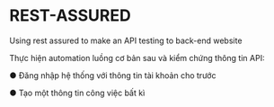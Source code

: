 # REST-ASSURED
Using rest assured to make an API testing to back-end website

Thực hiện automation luồng cơ bản sau và kiểm chứng thông tin API:

●	Đăng nhập hệ thống với thông tin tài khoản cho trước

●	Tạo một thông tin công việc bất kì
